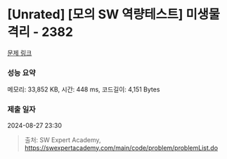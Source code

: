 # [Unrated] [모의 SW 역량테스트] 미생물 격리 - 2382 

[문제 링크](https://swexpertacademy.com/main/code/problem/problemDetail.do?contestProbId=AV597vbqAH0DFAVl) 

### 성능 요약

메모리: 33,852 KB, 시간: 448 ms, 코드길이: 4,151 Bytes

### 제출 일자

2024-08-27 23:30



> 출처: SW Expert Academy, https://swexpertacademy.com/main/code/problem/problemList.do